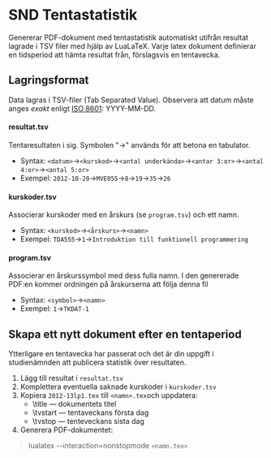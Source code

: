 # SND Tentastatistik

Genererar PDF-dokument med tentastatistik automatiskt utifrån resultat lagrade i TSV filer med hjälp av LuaLaTeX. Varje latex dokument definierar en tidsperiod att hämta resultat från, förslagsvis en tentavecka.

## Lagringsformat
Data lagras i TSV-filer (Tab Separated Value).
Observera att datum måste anges *exakt* enligt [ISO 8601](https://en.wikipedia.org/wiki/ISO_8601): YYYY-MM-DD. 

#### resultat.tsv
Tentaresultaten i sig. Symbolen "→" används för att betona en tabulator.

* Syntax: `<datum>`→`<kurskod>`→`<antal underkända>`→`<antar 3:or>`→`<antal 4:or>`→`<antal 5:or>`
* Exempel: `2012-10-20`→`MVE055`→`8`→`19`→`35`→`26`

#### kurskoder.tsv
Associerar kurskoder med en årskurs (se `program.tsv`) och ett namn.

* Syntax: `<kurskod>`→`<årskurs>`→`<namn>`
* Exempel: `TDA555`→`1`→`Introduktion till funktionell programmering`

#### program.tsv
Associerar en årskurssymbol med dess fulla namn. I den genererade PDF:en kommer ordningen på årskurserna att följa denna fil

* Syntax: `<symbol>`→`<namn>`
* Exempel: `1`→`TKDAT-1`


## Skapa ett nytt dokument efter en tentaperiod
Ytterligare en tentavecka har passerat och det är din uppgift i studienämnden att publicera statistik över resultaten.

1. Lägg till resultat i `resultat.tsv`
2. Komplettera eventuella saknade kurskoder i `kurskoder.tsv`
3. Kopiera `2012-13lp1.tex` till `<namn>.tex`och uppdatera:
    * \title — dokumentets titel
    * \tvstart — tentaveckans första dag
    * \tvstop — tenteveckans sista dag
4. Generera PDF-dokumentet:
> lualatex --interaction=nonstopmode `<namn.tex>`

